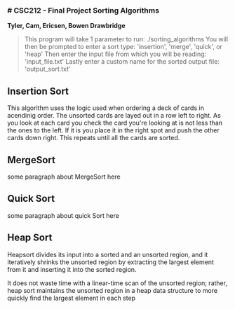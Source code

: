 <h3> # CSC212 - Final Project Sorting Algorithms</h4>

<strong>Tyler, Cam, Ericsen, Bowen Drawbridge</strong>

> This program will take 1 parameter to run: ./sorting_algorithms
> You will then be prompted to enter a sort type: 'insertion', 'merge', 'quick', or 'heap'
> Then enter the input file from which you will be reading: 'input_file.txt'
> Lastly enter a custom name for the sorted output file: 'output_sort.txt'


<h2> Insertion Sort </h2>
<p>This algorithm uses the logic used when ordering a deck of cards in acendinig order. The unsorted cards are layed out in a row left to right. As you look at each card you check the card you're looking at is not less than the ones to the left. If it is you place it in the right spot and push the other cards down right. This repeats until all the cards are sorted.</p>

<h2> MergeSort </h2>
<p>some paragraph about MergeSort here</p>

<h2> Quick Sort </h2>
<p>some paragraph about quick Sort here</p>

<h2> Heap Sort </h2>
<p>Heapsort divides its input into a sorted and an unsorted region, and it iteratively shrinks the unsorted region by extracting the largest element from it and inserting it into the sorted region.</p>
<p>It does not waste time with a linear-time scan of the unsorted region; rather, heap sort maintains the unsorted region in a heap data structure to more quickly find the largest element in each step</p>
